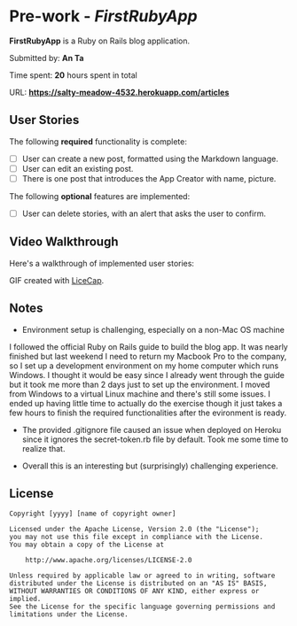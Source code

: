 # Pre-work - *FirstRubyApp*

**FirstRubyApp** is a Ruby on Rails blog application.

Submitted by: **An Ta**

Time spent: **20** hours spent in total

URL: **https://salty-meadow-4532.herokuapp.com/articles**

## User Stories

The following **required** functionality is complete:

* [ ] User can create a new post, formatted using the Markdown language.
* [ ] User can edit an existing post.
* [ ] There is one post that introduces the App Creator with name, picture.

The following **optional** features are implemented:
* [ ] User can delete stories, with an alert that asks the user to confirm.


## Video Walkthrough 

Here's a walkthrough of implemented user stories:

GIF created with [LiceCap](https://drive.google.com/folderview?id=0BwwwHC2oIXDMeENKVVdmY2IyVDA&usp=sharing).

## Notes

+ Environment setup is challenging, especially on a non-Mac OS machine

I followed the official Ruby on Rails guide to build the blog app. It was nearly finished but last weekend I need to return my Macbook Pro to the company, so I set up a development environment on my home computer which runs Windows. I thought it would be easy since I already went through the guide but it took me more than 2 days just to set up the environment. I moved from Windows to a virtual Linux machine and there's still some issues. I ended up having little time to actually do the exercise though it just takes a few hours to finish the required functionalities after the evironment is ready.

+ The provided .gitignore file caused an issue when deployed on Heroku since it ignores the secret-token.rb file by default. Took me some time to realize that.

+ Overall this is an interesting but (surprisingly) challenging experience.


## License

    Copyright [yyyy] [name of copyright owner]

    Licensed under the Apache License, Version 2.0 (the "License");
    you may not use this file except in compliance with the License.
    You may obtain a copy of the License at

        http://www.apache.org/licenses/LICENSE-2.0

    Unless required by applicable law or agreed to in writing, software
    distributed under the License is distributed on an "AS IS" BASIS,
    WITHOUT WARRANTIES OR CONDITIONS OF ANY KIND, either express or implied.
    See the License for the specific language governing permissions and
    limitations under the License.
